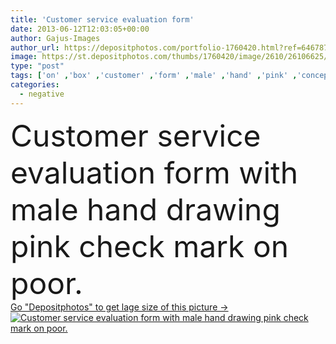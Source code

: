 ```yaml
---
title: 'Customer service evaluation form'
date: 2013-06-12T12:03:05+00:00
author: Gajus-Images
author_url: https://depositphotos.com/portfolio-1760420.html?ref=64678756
image: https://st.depositphotos.com/thumbs/1760420/image/2610/26106625/api_thumb_450.jpg?forcejpeg=true
type: "post"
tags: ['on' ,'box' ,'customer' ,'form' ,'male' ,'hand' ,'pink' ,'concept' ,'service' ,'mark' ,'with' ,'performance' ,'drawing' ,'negative' ,'choose' ,'bad' ,'marketing' ,'quality' ,'choice' ,'good' ,'poor' ,'virtual' ,'check' ,'select' ,'satisfaction' ,'evaluation' ,'Questionnaire' ,'Tick' ,'survey' ,'judge' ,'whiteboard' ,'average' ,'excellent' ,'rating' ,'mau' ,'grade' ,'opinion' ,'checkbox' ,'feedback' ,'excellence' ,'dissatisfaction' ,'mal' ,'unsatisfied' ,'dislike' ,'evaluate' ,'cliente' ,'check mark' ,'atendimento' ]
categories: 
  - negative
---
```

<div aling="center">
            <font size="60"> Customer service evaluation form with male hand drawing pink check mark on poor.</font>   
</div>
<div>
    <a href='https://depositphotos.com/26106625/stock-photo-customer-service-evaluation-form.html?ref=64678756' target=_blank > Go "Depositphotos" to get lage size of this picture ->
        <img href='https://depositphotos.com/26106625/stock-photo-customer-service-evaluation-form.html?ref=64678756' src='https://st.depositphotos.com/1760420/2610/i/950/depositphotos_26106625-stock-photo-customer-service-evaluation-form.jpg?forcejpeg=true' alt='Customer service evaluation form with male hand drawing pink check mark on poor.' >
    </a>
</div>
